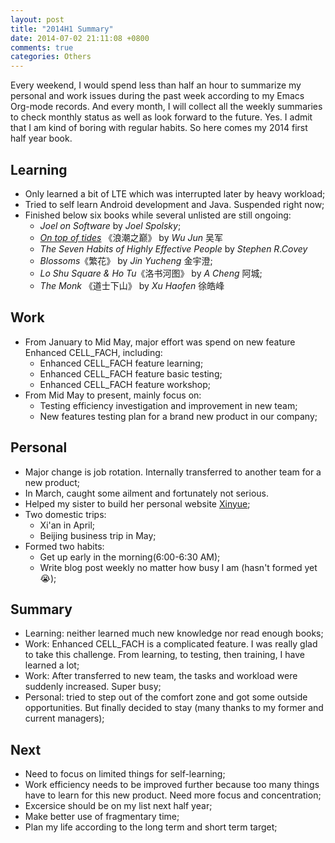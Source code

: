 ```yaml
---
layout: post
title: "2014H1 Summary"
date: 2014-07-02 21:11:08 +0800
comments: true
categories: Others
---
```


Every weekend, I would spend less than half an hour to summarize my personal and work issues during the past week according to my Emacs Org-mode records. And every month, I will collect all the weekly summaries to check monthly status as well as look forward to the future. Yes. I admit that I am kind of boring with regular habits. So here comes my 2014 first half year book.

<!--more-->

## Learning

* Only learned a bit of LTE which was interrupted later by heavy workload;
* Tried to self learn Android development and Java. Suspended right now;
* Finished below six books while several unlisted are still ongoing:
  * *Joel on Software* by *Joel Spolsky*;
  * [*On top of tides*](http://blog.pzheng.info/blog/2014/04/06/on-top-of-tides/) 《浪潮之巅》 by *Wu Jun* 吴军  
  * *The Seven Habits of Highly Effective People* by *Stephen R.Covey*
  * *Blossoms*《繁花》 by *Jin Yucheng* 金宇澄;
  * *Lo Shu Square & Ho Tu*《洛书河图》 by *A Cheng* 阿城;
  * *The Monk* 《道士下山》 by *Xu Haofen* 徐皓峰

## Work

* From January to Mid May, major effort was spend on new feature Enhanced CELL_FACH, including:
  * Enhanced CELL_FACH feature learning;
  * Enhanced CELL_FACH feature basic testing;
  * Enhanced CELL_FACH feature workshop;
* From Mid May to present, mainly focus on:
  * Testing efficiency investigation and improvement in new team;
  * New features testing plan for a brand new product in our company;

## Personal

* Major change is job rotation. Internally transferred to another team for a new product;
* In March, caught some ailment and fortunately not serious. 
* Helped my sister to build her personal website [Xinyue](www.xinyue.in);
* Two domestic trips:
  * Xi'an in April;
  * Beijing business trip in May;
* Formed two habits:
  * Get up early in the morning(6:00-6:30 AM);
  * Write blog post weekly no matter how busy I am (hasn't formed yet :sob:);

## Summary

* Learning: neither learned much new knowledge nor read enough books;
* Work: Enhanced CELL_FACH is a complicated feature. I was really glad to take this challenge. From learning, to testing, then training, I have learned a lot; 
* Work: After transferred to new team, the tasks and workload were suddenly increased. Super busy;
* Personal: tried to step out of the comfort zone and got some outside opportunities. But finally decided to stay (many thanks to my former and current managers); 

## Next

* Need to focus on limited things for self-learning;
* Work efficiency needs to be improved further because too many things have to learn for this new product. Need more focus and concentration;
* Excersice should be on my list next half year;
* Make better use of fragmentary time;
* Plan my life according to the long term and short term target;
